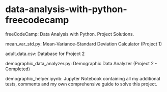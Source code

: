 # data-analysis-with-python-freecodecamp
freeCodeCamp: Data Analysis with Python. Project Solutions.

mean_var_std.py: Mean-Variance-Standard Deviation Calculator (Project 1)

adult.data.csv: Database for Project 2

demographic_data_analyzer.py: Demographic Data Analyzer (Project 2 - Completed)

demographic_helper.ipynb: Jupyter Notebook containing all my additional tests, comments and my own comprehensive guide to solve this project.
